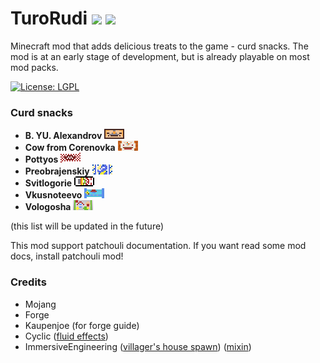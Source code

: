 # TuroRudi [![](https://cf.way2muchnoise.eu/full_655840_downloads.svg)](https://www.curseforge.com/minecraft/mc-mods/turorudi) [![](http://cf.way2muchnoise.eu/versions/655840.svg)](https://www.curseforge.com/minecraft/mc-mods/turorudi)

Minecraft mod that adds delicious treats to the game - curd snacks. The mod is at an early stage of development, but is already playable on most mod packs.

[![License: LGPL](https://img.shields.io/badge/License-LGPL-green.svg)](https://opensource.org/licenses/LGPL-2.1)

### Curd snacks
* **B. YU. Alexandrov** ![alexandrov](https://github.com/OleSTEEP/TuroRudi/blob/1.18/.github/images/alexandrov.png)
* **Cow from Corenovka** ![corenovka](https://github.com/OleSTEEP/TuroRudi/blob/1.18/.github/images/corenovka.png)
* **Pottyos** ![pottyos](https://github.com/OleSTEEP/TuroRudi/blob/1.18/.github/images/pottyos.png)
* **Preobrajenskiy** ![preobrajenskiy](https://github.com/OleSTEEP/TuroRudi/blob/1.18/.github/images/preobrajenskiy.png)
* **Svitlogorie** ![svitlogorie](https://github.com/OleSTEEP/TuroRudi/blob/1.18/.github/images/svitlogorie.png)
* **Vkusnoteevo** ![vkusnoteevo](https://github.com/OleSTEEP/TuroRudi/blob/1.18/.github/images/vkusnoteevo.png)
* **Vologosha** ![vologosha](https://github.com/OleSTEEP/TuroRudi/blob/1.18/.github/images/vologosha.png)

(this list will be updated in the future)

This mod support patchouli documentation. If you want read some mod docs, install patchouli mod!

### Credits
* Mojang
* Forge
* Kaupenjoe (for forge guide)
* Cyclic ([fluid effects](https://github.com/OleSTEEP/TuroRudi/blob/1.18/src/main/java/com/olesteep/turorudi/fluid/block/CondensedMilkFluidBlock.java))
* ImmersiveEngineering ([villager's house spawn](https://github.com/OleSTEEP/TuroRudi/blob/1.18/src/main/java/com/olesteep/turorudi/world/village/TuroVillagePools.java)) ([mixin](https://github.com/OleSTEEP/TuroRudi/blob/1.18/src/main/java/com/olesteep/turorudi/mixin/SingleJigsawAccess.java))